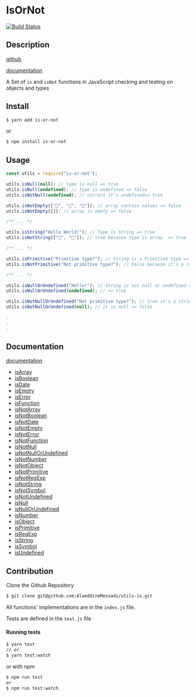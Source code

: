 # IsOrNot

[![Build Status](https://travis-ci.com/AlaeddineMessadi/is-or-not.svg?branch=main)](https://travis-ci.com/AlaeddineMessadi/is-or-not)

## Description

[github](https://github.com/AlaeddineMessadi/is-or-not)

[documentation](https://alaeddinemessadi.github.io/is-or-not/index.html)

A Set of `is` and `isNot` functions in JavaScript checking and testing on objects and types

## Install

```bash
$ yarn add is-or-not
```

or

```bash
$ npm install is-or-not
```

## Usage

```javascript
const utils = require("is-or-not");

utils.isNull(null); // type is null => true
utils.isNull(undefined); // type is undefined => false
utils.isNotNull(undefined); // correct it's undefined=> true

utils.isNotEmpty(["🦄", "🐶", "🐼"]); // array contain values => false
utils.isNotEmpty([]); // array is empty => false

/** ... */

utils.isString("Hello World!"); // Type is String => true
utils.isNotString(["🐶", "🦄"]); // true because type is array  => true

/** ... */

utils.isPrimitive("Primitive type?"); // String is a Primitive type => true
utils.isNotPrimitive("Not primitive type?"); // False because it's a string, primitive => false

/** ... */

utils.isNullOrUndefined("Hello!"); // String is not null or undefined => false
utils.isNullOrUndefined(undefined); // => true

utils.isNotNullOrUndefined("Not primitive type?"); // true it's a string => true
utils.isNotNullOrUndefined(null); // it is null => false

.
.
.
```

## Documentation

[documentation](https://alaeddinemessadi.github.io/is-or-not/index.html)

- [isArray](https://alaeddinemessadi.github.io/is-or-not/global.html#isArray)
- [isBoolean](https://alaeddinemessadi.github.io/is-or-not/global.html#isBoolean)
- [isDate](https://alaeddinemessadi.github.io/is-or-not/global.html#isDate)
- [isEmpty](https://alaeddinemessadi.github.io/is-or-not/global.html#isEmpty)
- [isError](https://alaeddinemessadi.github.io/is-or-not/global.html#isError)
- [isFunction](https://alaeddinemessadi.github.io/is-or-not/global.html#isFunction)
- [isNotArray](https://alaeddinemessadi.github.io/is-or-not/global.html#isNotArray)
- [isNotBoolean](https://alaeddinemessadi.github.io/is-or-not/global.html#isNotBoolean)
- [isNotDate](https://alaeddinemessadi.github.io/is-or-not/global.html#isNotDate)
- [isNotEmpty](https://alaeddinemessadi.github.io/is-or-not/global.html#isNotEmpty)
- [isNotError](https://alaeddinemessadi.github.io/is-or-not/global.html#isNotError)
- [isNotFunction](https://alaeddinemessadi.github.io/is-or-not/global.html#isNotFunction)
- [isNotNull](https://alaeddinemessadi.github.io/is-or-not/global.html#isNotNull)
- [isNotNullOrUndefined](https://alaeddinemessadi.github.io/is-or-not/global.html#isNotNullOrUndefined)
- [isNotNumber](https://alaeddinemessadi.github.io/is-or-not/global.html#isNotNumber)
- [isNotObject](https://alaeddinemessadi.github.io/is-or-not/global.html#isNotObject)
- [isNotPrimitive](https://alaeddinemessadi.github.io/is-or-not/global.html#isNotPrimitive)
- [isNotRegExp](https://alaeddinemessadi.github.io/is-or-not/global.html#isNotRegExp)
- [isNotString](https://alaeddinemessadi.github.io/is-or-not/global.html#isNotString)
- [isNotSymbol](https://alaeddinemessadi.github.io/is-or-not/global.html#isNotSymbol)
- [isNotUndefined](https://alaeddinemessadi.github.io/is-or-not/global.html#isNotUndefined)
- [isNull](https://alaeddinemessadi.github.io/is-or-not/global.html#isNull)
- [isNullOrUndefined](https://alaeddinemessadi.github.io/is-or-not/global.html#isNullOrUndefined)
- [isNumber](https://alaeddinemessadi.github.io/is-or-not/global.html#isNumber)
- [isObject](https://alaeddinemessadi.github.io/is-or-not/global.html#isObject)
- [isPrimitive](https://alaeddinemessadi.github.io/is-or-not/global.html#isPrimitive)
- [isRegExp](https://alaeddinemessadi.github.io/is-or-not/global.html#isRegExp)
- [isString](https://alaeddinemessadi.github.io/is-or-not/global.html#isString)
- [isSymbol](https://alaeddinemessadi.github.io/is-or-not/global.html#isSymbol)
- [isUndefined](https://alaeddinemessadi.github.io/is-or-not/global.html#isUndefined)

## Contribution

Clone the Github Repository

```bash
$ git clone git@github.com:AlaeddineMessadi/utils-is.git
```

All functions' implementations are in the `index.js` file.

Tests are defined in the `test.js` file

#### Running tests

```bash
$ yarn test
// or
$ yarn test:watch
```

or with npm

```bash
$ npm run test
or
$ npm run test:watch
```
